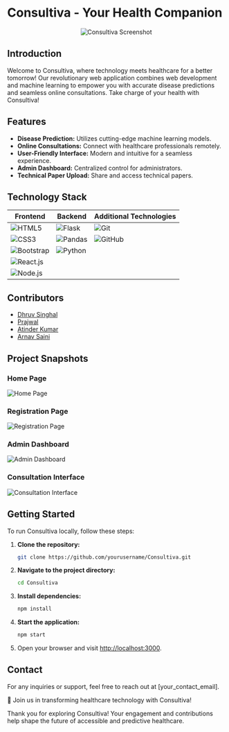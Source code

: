 # Consultiva - Your Health Companion

<p align="center">
  <img src="screenshot.png" alt="Consultiva Screenshot">
</p>

## Introduction

Welcome to Consultiva, where technology meets healthcare for a better tomorrow! Our revolutionary web application combines web development and machine learning to empower you with accurate disease predictions and seamless online consultations. Take charge of your health with Consultiva!

## Features

- **Disease Prediction:** Utilizes cutting-edge machine learning models.
- **Online Consultations:** Connect with healthcare professionals remotely.
- **User-Friendly Interface:** Modern and intuitive for a seamless experience.
- **Admin Dashboard:** Centralized control for administrators.
- **Technical Paper Upload:** Share and access technical papers.

## Technology Stack

| Frontend   | Backend               | Additional Technologies            |
|------------|-----------------------|------------------------------------|
| ![HTML5](https://img.shields.io/badge/HTML5-E34F26?logo=html5&logoColor=white&style=flat) | ![Flask](https://img.shields.io/badge/Flask-000000?logo=flask&logoColor=white&style=flat) | ![Git](https://img.shields.io/badge/Git-F05032?logo=git&logoColor=white&style=flat) |
| ![CSS3](https://img.shields.io/badge/CSS3-1572B6?logo=css3&logoColor=white&style=flat) | ![Pandas](https://img.shields.io/badge/Pandas-150458?logo=pandas&logoColor=white&style=flat) | ![GitHub](https://img.shields.io/badge/GitHub-181717?logo=github&logoColor=white&style=flat) |
| ![Bootstrap](https://img.shields.io/badge/Bootstrap-563D7C?logo=bootstrap&logoColor=white&style=flat) | ![Python](https://img.shields.io/badge/Python-3776AB?logo=python&logoColor=white&style=flat) |  |
| ![React.js](https://img.shields.io/badge/React.js-61DAFB?logo=react&logoColor=white&style=flat) |  |  |
| ![Node.js](https://img.shields.io/badge/Node.js-339933?logo=node.js&logoColor=white&style=flat) |  |  |

## Contributors

- [Dhruv Singhal](https://github.com/Dhruv-Singhal-15)
- [Prajwal](https://github.com/prajwal26dec02)
- [Atinder Kumar](https://github.com/atinder11)
- [Arnav Saini](https://github.com/arnav0511)

## Project Snapshots

### Home Page
![Home Page](path_to_homepage_screenshot)

### Registration Page
![Registration Page](path_to_registration_screenshot)

### Admin Dashboard
![Admin Dashboard](path_to_admin_dashboard_screenshot)

### Consultation Interface
![Consultation Interface](path_to_consultation_interface_screenshot)

## Getting Started

To run Consultiva locally, follow these steps:

1. **Clone the repository:**

    ```bash
    git clone https://github.com/yourusername/Consultiva.git
    ```

2. **Navigate to the project directory:**

    ```bash
    cd Consultiva
    ```

3. **Install dependencies:**

    ```bash
    npm install
    ```

4. **Start the application:**

    ```bash
    npm start
    ```

5. Open your browser and visit [http://localhost:3000](http://localhost:3000).

## Contact

For any inquiries or support, feel free to reach out at [your_contact_email].

🚀 Join us in transforming healthcare technology with Consultiva!

Thank you for exploring Consultiva! Your engagement and contributions help shape the future of accessible and predictive healthcare.

